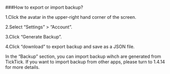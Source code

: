 ###How to export or import backup?

1.Click the avatar in the upper-right hand corner of the screen.

2.Select “Settings” > “Account”.

3.Click “Generate Backup”.

4.Click “download” to export backup and save as a JSON file.

In the “Backup” section, you can import backup wihch are generated from TickTick. If you want to import backup from other apps, please turn to 1.4.14 for more details. 



